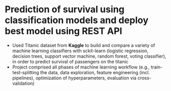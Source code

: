 # Prediction of survival using classification models and deploy best model using REST API

- Used Titanic dataset from **Kaggle** to build and compare a variety of machine learning classifiers with sckit-learn (logistic regression, decision trees, support vector machine, random forest, voting classifier), in order to predict survival of passengers on the titanic
- Project comprised all phases of machine learning workflow (e.g., train-test-splitting the data, data exploration, feature engineering (incl. pipelines), optimization of hyperparameters, evaluation via cross-validation)

